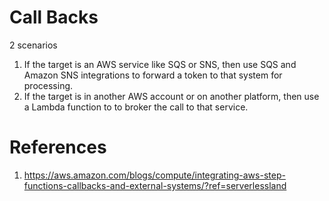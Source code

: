 

# Call Backs

2 scenarios

1. If the target is an AWS service like SQS or SNS, then use SQS and Amazon SNS integrations to forward a token to that system for processing.
1. If the target is in another AWS account or on another platform, then use a Lambda function to to broker the call to that service.


# References

1. https://aws.amazon.com/blogs/compute/integrating-aws-step-functions-callbacks-and-external-systems/?ref=serverlessland